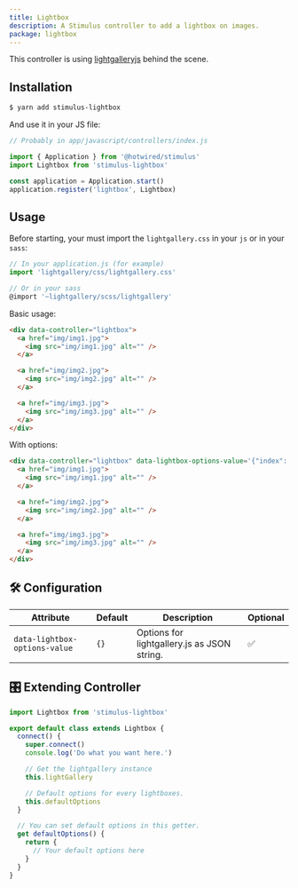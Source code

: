 ```yaml
---
title: Lightbox
description: A Stimulus controller to add a lightbox on images.
package: lightbox
---
```


This controller is using [lightgalleryjs](https://www.lightgalleryjs.com/) behind the scene.

## Installation

```bash
$ yarn add stimulus-lightbox
```

And use it in your JS file:

```js
// Probably in app/javascript/controllers/index.js

import { Application } from '@hotwired/stimulus'
import Lightbox from 'stimulus-lightbox'

const application = Application.start()
application.register('lightbox', Lightbox)
```

<DocsDemoLink package-name="lightbox"></DocsDemoLink>

## Usage

Before starting, your must import the `lightgallery.css` in your `js` or in your `sass`:

```js
// In your application.js (for example)
import 'lightgallery/css/lightgallery.css'

// Or in your sass
@import '~lightgallery/scss/lightgallery'
```

Basic usage:

```html
<div data-controller="lightbox">
  <a href="img/img1.jpg">
    <img src="img/img1.jpg" alt="" />
  </a>

  <a href="img/img2.jpg">
    <img src="img/img2.jpg" alt="" />
  </a>

  <a href="img/img3.jpg">
    <img src="img/img3.jpg" alt="" />
  </a>
</div>
```

With options:

```html
<div data-controller="lightbox" data-lightbox-options-value='{"index": 2}'>
  <a href="img/img1.jpg">
    <img src="img/img1.jpg" alt="" />
  </a>

  <a href="img/img2.jpg">
    <img src="img/img2.jpg" alt="" />
  </a>

  <a href="img/img3.jpg">
    <img src="img/img3.jpg" alt="" />
  </a>
</div>
```

## 🛠 Configuration

| Attribute                     | Default | Description                                 | Optional |
| ----------------------------- | ------- | ------------------------------------------- | -------- |
| `data-lightbox-options-value` | `{}`    | Options for lightgallery.js as JSON string. | ✅       |

## 🎛 Extending Controller

<DocsExtendingController>

```js
import Lightbox from 'stimulus-lightbox'

export default class extends Lightbox {
  connect() {
    super.connect()
    console.log('Do what you want here.')

    // Get the lightgallery instance
    this.lightGallery

    // Default options for every lightboxes.
    this.defaultOptions
  }

  // You can set default options in this getter.
  get defaultOptions() {
    return {
      // Your default options here
    }
  }
}
```

</DocsExtendingController>

